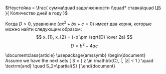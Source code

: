 $Неустойка = \frac{ сумма\quad задолженности \\quad* ставка\quad ЦБ }{ Количество дней в году }$

Когда $D > 0$, уравнение $(ax^2 + bx + c = 0)$ имеет два корня, которые можно найти следующим образом:
$$ x_{1}, x_{2} = {-b \pm \sqrt{D} \over 2a} $$
$$ D = b^2 - 4ac$$


\documentclass{article}
\usepackage{amssymb}
\begin{document}
Assume we have the next sets
\[
S = \{ z \in \mathbb{C}\, |\, |z| < 1 \} \quad \textrm{and} \quad S_2=\partial{S}
\]
\end{document}
